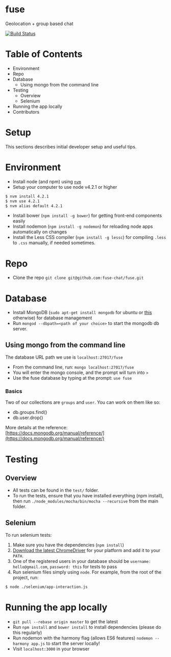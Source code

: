 # fuse

Geolocation + group based chat

[![Build Status](https://travis-ci.org/fuse-chat/fuse.svg?branch=master)](https://travis-ci.org/fuse-chat/fuse)

# Table of Contents

* Environment
* Repo
* Database
  * Using mongo from the command line
* Testing
  * Overview
  * Selenium
* Running the app locally
* Contributors

# Setup

This sections describes initial developer setup and useful tips.

# Environment

* Install node (and npm) using [`nvm`](https://github.com/creationix/nvm)
* Setup your computer to use node v4.2.1 or higher

````bash
$ nvm install 4.2.1
$ nvm use 4.2.1
$ nvm alias default 4.2.1
````

* Install bower (`npm install -g bower`) for getting front-end components easily
* Install nodemon (`npm install -g nodemon`) for reloading node apps automatically on changes
* Install the Less CSS compiler (`npm install -g lessc`) for compiling `.less` to `.css` manually, if needed sometimes.

# Repo

* Clone the repo `git clone git@github.com:fuse-chat/fuse.git` 

# Database

* Install MongoDB (`sudo apt-get install mongodb` for ubuntu or [this](https://docs.mongodb.org/manual/installation/) otherwise) for database management
* Run `mongod --dbpath=<path of your choice>` to start the mongodb db server.

## Using mongo from the command line

The database URL path we use is `localhost:27017/fuse`

* From the command line, run: `mongo localhost:27017/fuse`
* You will enter the mongo console, and the prompt will turn into `>`
* Use the fuse database by typing at the prompt: `use fuse`

### Basics

Two of our collections are `groups` and `user`. You can work on them like so:

* db.groups.find()
* db.user.drop()

More details at the reference: [https://docs.mongodb.org/manual/reference/](https://docs.mongodb.org/manual/reference/)

# Testing

## Overview

* All tests can be found in the `test/` folder.
* To run the tests, ensure that you have installed everything (npm install), then run `./node_modules/mocha/bin/mocha --recursive` from the main folder.

## Selenium

To run selenium tests:

1. Make sure you have the dependencies (`npm install`)
2. [Download the latest ChromeDriver](http://chromedriver.storage.googleapis.com/index.html) for your platform and add it to your `PATH`.
3. One of the registered users in your database should be `username: hello@gmail.com`, `password: this` for tests to pass
4. Run selenium files simply using `node`. For example, from the root of the project, run: 

````bash
$ node ./selenium/app-interaction.js
````

# Running the app locally

* `git pull --rebase origin master` to get the latest
* Run `npm install` and `bower install` to install dependencies (please do this regularly)
* Run nodemon with the harmony flag (allows ES6 features) `nodemon --harmony app.js` to start the server locally!
* Visit `localhost:3000` in your browser
